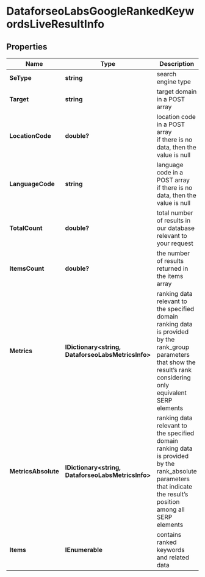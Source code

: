 # DataforseoLabsGoogleRankedKeywordsLiveResultInfo


## Properties

| Name | Type | Description | Notes |
|------------ | ------------- | ------------- | -------------|
**SeType** | **string** | search engine type |[optional]|
**Target** | **string** | target domain in a POST array |[optional]|
**LocationCode** | **double?** | location code in a POST array<br>if there is no data, then the value is null |[optional]|
**LanguageCode** | **string** | language code in a POST array<br>if there is no data, then the value is null |[optional]|
**TotalCount** | **double?** | total number of results in our database relevant to your request |[optional]|
**ItemsCount** | **double?** | the number of results returned in the items array |[optional]|
**Metrics** | **IDictionary<string, DataforseoLabsMetricsInfo>** | ranking data relevant to the specified domain<br>ranking data is provided by the rank_group parameters that show the result’s rank considering only equivalent SERP elements |[optional]|
**MetricsAbsolute** | **IDictionary<string, DataforseoLabsMetricsInfo>** | ranking data relevant to the specified domain<br>ranking data is provided by the rank_absolute parameters that indicate the result’s position among all SERP elements |[optional]|
**Items** | **IEnumerable<DataforseoLabsRankedKeywordsLiveItem>** | contains ranked keywords and related data |[optional]|